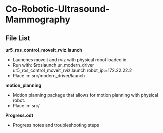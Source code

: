 # Co-Robotic-Ultrasound-Mammography

## File List
**ur5_ros_control_moveit_rviz.launch**

- Launches moveit and rviz with physical robot loaded in
- Run with: $roslaunch ur_modern_driver ur5_ros_control_moveit_rviz.launch robot_ip:=172.22.22.2
- Place in: src/modern_driver/launch

**motion_planning**

- Motion planning package that allows for motion planning with physical robot.
- Place in: src/

**Progress.odt**

- Progress notes and troubleshooting steps
